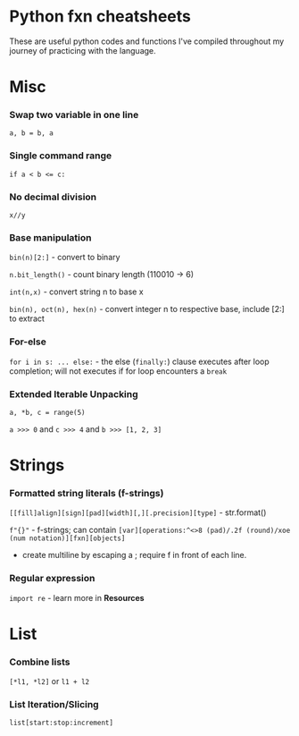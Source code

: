 # Python fxn cheatsheets
These are useful python codes and functions I've compiled throughout my journey of practicing with the language.

# Misc

### Swap two variable in one line
`a, b = b, a`

### Single command range
`if a < b <= c:`

### No decimal division
`x//y`

### Base manipulation
`bin(n)[2:]` - convert to binary

`n.bit_length()` - count binary length (110010 -> 6)

`int(n,x)` - convert string n to base x

`bin(n), oct(n), hex(n)` - convert integer n to respective base, include [2:] to extract

### For-else
`for i in s: ... else:` - the else (`finally:`) clause executes after loop completion; will not executes if for loop encounters a `break`

### Extended Iterable Unpacking
`a, *b, c = range(5)`

`a >>> 0` and `c >>> 4` and `b >>> [1, 2, 3]`

# Strings

### Formatted string literals (f-strings)
`[[fill]align][sign][pad][width][,][.precision][type]` - str.format()

`f"{}"` - f-strings; can contain `[var][operations:^<>8 (pad)/.2f (round)/xoe (num notation)][fxn][objects]`

- create multiline by escaping a \; require f in front of each line.

### Regular expression
`import re` - learn more in **Resources** 

# List

### Combine lists
`[*l1, *l2]` or `l1 + l2`

### List Iteration/Slicing
`list[start:stop:increment]`